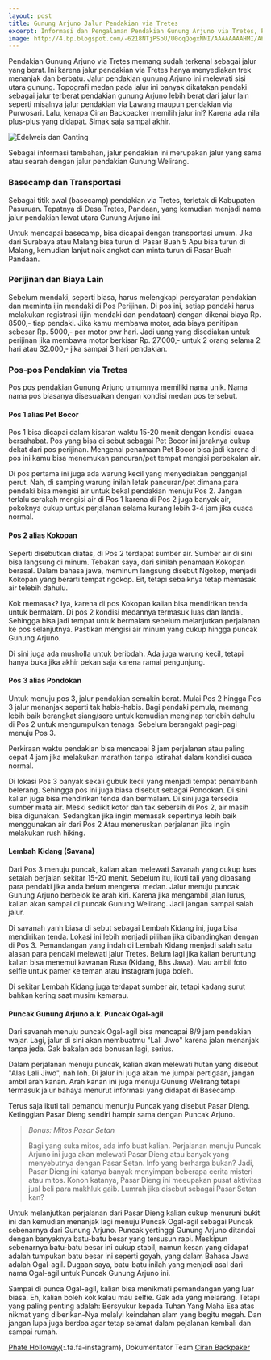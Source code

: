 ```yaml
---
layout: post
title: Gunung Arjuno Jalur Pendakian via Tretes
excerpt: Informasi dan Pengalaman Pendakian Gunung Arjuno via Tretes, Pandaan.
image: http://4.bp.blogspot.com/-6218NTjPSbU/U0cqQogxNNI/AAAAAAAAHMI/Abgi2Uhjg2w/s1600/img-puncak.jpg
---
```

Pendakian Gunung Arjuno via Tretes memang sudah terkenal sebagai jalur yang berat. Ini karena jalur pendakian via Tretes hanya menyediakan trek menanjak dan berbatu. Jalur pendakian gunung Arjuno ini melewati sisi utara gunung. Topografi medan pada jalur ini banyak dikatakan pendaki sebagai jalur terberat pendakian gunung Arjuno lebih berat dari jalur lain seperti misalnya jalur pendakian via Lawang maupun pendakian via Purwosari. Lalu, kenapa Ciran Backpacker memilih jalur ini? Karena ada nila plus-plus yang didapat. Simak saja sampai akhir.

<div class="box alt">
<div class="row uniform 50%">
<div class="12u"
<span class="image fit">
<img alt="Edelweis dan Canting" src="http://1.bp.blogspot.com/-sEEDt06ZUOc/U0cq-ZudxWI/AAAAAAAAHNQ/xWYFTl-fCJ4/s1600/edelweis-canting-arjuno.jpg"/>
</span>
</div>
</div>
</div

> Sebagai informasi tambahan, jalur pendakian ini merupakan jalur yang sama atau searah dengan jalur pendakian Gunung Welirang.

### Basecamp dan Transportasi

Sebagai titik awal (basecamp) pendakian via Tretes, terletak di Kabupaten Pasuruan. Tepatnya di Desa Tretes, Pandaan, yang kemudian menjadi nama jalur pendakian lewat utara Gunung Arjuno ini.

Untuk mencapai basecamp, bisa dicapai dengan transportasi umum. Jika dari Surabaya atau Malang bisa turun di Pasar Buah 5 Apu bisa turun di Malang, kemudian lanjut naik angkot dan minta turun di Pasar Buah Pandaan.

### Perijinan dan Biaya Lain

Sebelum mendaki, seperti biasa, harus melengkapi persyaratan pendakian dan meminta ijin mendaki di Pos Perijinan. Di pos ini, setiap pendaki harus melakukan registrasi (ijin mendaki dan pendataan) dengan dikenai biaya Rp. 8500,- tiap pendaki. Jika kamu membawa motor, ada biaya penitipan sebesar Rp. 5000,- per motor pwr hari. Jadi uang yang disediakan untuk perijinan jika membawa motor berkisar Rp. 27.000,- untuk 2 orang selama 2 hari atau 32.000,- jika sampai 3 hari pendakian.

### Pos-pos Pendakian via Tretes

Pos pos pendakian Gunung Arjuno umumnya memiliki nama unik. Nama nama pos biasanya disesuaikan dengan kondisi medan pos tersebut.

#### Pos 1 alias Pet Bocor

Pos 1 bisa dicapai dalam kisaran waktu 15-20 menit dengan kondisi cuaca bersahabat. Pos yang bisa di sebut sebagai Pet Bocor ini jaraknya cukup dekat dari pos perijinan. Mengenai penamaan Pet Bocor bisa jadi karena di pos ini kamu bisa menemukan pancuran/pet tempat mengisi perbekalan air.

Di pos pertama ini juga ada warung kecil yang menyediakan pengganjal perut. Nah, di samping warung inilah letak pancuran/pet dimana para pendaki bisa mengisi air untuk bekal pendakian menuju Pos 2. Jangan terlalu serakah mengisi air di Pos 1 karena di Pos 2 juga banyak air, pokoknya cukup untuk perjalanan selama kurang lebih 3-4 jam jika cuaca normal.

#### Pos 2 alias Kokopan

Seperti disebutkan diatas, di Pos 2 terdapat sumber air. Sumber air di sini bisa langsung di minum. Tebakan saya, dari sinilah penamaan Kokopan berasal. Dalam bahasa jawa, meminum langsung disebut Ngokop, menjadi Kokopan yang berarti tempat ngokop. Eit, tetapi sebaiknya tetap memasak air telebih dahulu.

Kok memasak? Iya, karena di pos Kokopan kalian bisa mendirikan tenda untuk bermalam. Di pos 2 kondisi medannya termasuk luas dan landai. Sehingga bisa jadi tempat untuk bermalam sebelum melanjutkan perjalanan ke pos selanjutnya. Pastikan mengisi air minum yang cukup hingga puncak Gunung Arjuno.

Di sini juga ada musholla untuk beribdah. Ada juga warung kecil, tetapi hanya buka jika akhir pekan saja karena ramai pengunjung.

#### Pos 3 alias Pondokan

Untuk menuju pos 3, jalur pendakian semakin berat. Mulai Pos 2 hingga Pos 3 jalur menanjak seperti tak habis-habis. Bagi pendaki pemula, memang lebih baik berangkat siang/sore untuk kemudian menginap terlebih dahulu di Pos 2 untuk mengumpulkan tenaga. Sebelum berangakt pagi-pagi menuju Pos 3.

Perkiraan waktu pendakian bisa mencapai 8 jam perjalanan atau paling cepat 4 jam jika melakukan marathon tanpa istirahat dalam kondisi cuaca normal.

Di lokasi Pos 3 banyak sekali gubuk kecil yang menjadi tempat penambanh belerang. Sehingga pos ini juga biasa disebut sebagai Pondokan. Di sini kalian juga bisa mendirikan tenda dan bermalam. Di sini juga tersedia sumber mata air. Meski sedikit kotor dan tak sebersih di Pos 2, air masih bisa digunakan. Sedangkan jika ingin memasak sepertinya lebih baik menggunakan air dari Pos 2 Atau meneruskan perjalanan jika ingin melakukan rush hiking.

#### Lembah Kidang (Savana)

Dari Pos 3 menuju puncak, kalian akan melewati Savanah yang cukup luas setalah berjalan sekitar 15-20 menit. Sebelum itu, ikuti tali yang dipasang para pendaki jika anda belum mengenal medan. Jalur menuju puncak Gunung Arjuno berbelok ke arah kiri. Karena jika  mengambil jalan lurus, kalian akan sampai di puncak Gunung Welirang. Jadi jangan sampai salah jalur.

Di savanah yanh biasa di sebut sebagai Lembah Kidang ini, juga bisa mendirikan tenda. Lokasi ini lebih menjadi pilihan jika dibandingkan dengan di Pos 3. Pemandangan yang indah di Lembah Kidang menjadi salah satu alasan para pendaki melewati jalur Tretes. Belum lagi jika kalian beruntung kalian bisa menemui kawanan Rusa (Kidang, Bhs Jawa). Mau ambil foto selfie untuk pamer ke teman atau instagram juga boleh.

Di sekitar Lembah Kidang juga terdapat sumber air, tetapi kadang surut bahkan kering saat musim kemarau.

#### Puncak Gunung Arjuno a.k. Puncak Ogal-agil

Dari savanah menuju puncak Ogal-agil bisa mencapai 8/9 jam pendakian wajar. Lagi, jalur di sini akan membuatmu "Lali Jiwo" karena jalan menanjak tanpa jeda. Gak bakalan ada bonusan lagi, serius.

Dalam perjalanan menuju puncak, kalian akan melewati hutan yang disebut "Alas Lali Jiwo", nah loh. Di jalur ini juga akan me jumpai pertigaan, jangan ambil arah kanan. Arah kanan ini juga menuju Gunung Welirang tetapi termasuk jalur bahaya menurut informasi yang didapat di Basecamp.

Terus saja ikuti tali pemandu menunju Puncak yang disebut Pasar Dieng. Ketinggian Pasar Dieng sendiri hampir sama dengan Puncak Arjuno.

> *Bonus: Mitos Pasar Setan*
> 
> Bagi yang suka mitos, ada info buat kalian. Perjalanan menuju Puncak Arjuno ini juga akan melewati Pasar Dieng atau banyak yang menyebutnya dengan Pasar Setan. Info yang berharga bukan? Jadi, Pasar Dieng ini katanya banyak menyimpan beberapa cerita misteri atau mitos. Konon katanya, Pasar Dieng ini meeupakan pusat aktivitas jual beli para makhluk gaib. Lumrah jika disebut sebagai Pasar Setan kan? 

Untuk melanjutkan perjalanan dari Pasar Dieng kalian cukup menuruni bukit ini dan kemudian menanjak lagi menuju Puncak Ogal-agil sebagai Puncak sebenarnya dari  Gunung Arjuno. Puncak yertinggi Gunung Arjuno ditandai dengan banyaknya batu-batu besar yang tersusun rapi. Meskipun sebenarnya batu-batu besar ini cukup stabil, namun kesan yang didapat adalah tumpukan batu besar ini seperti goyah, yang dalam Bahasa Jawa adalah Ogal-agil. Dugaan saya, batu-batu inilah yang menjadi asal dari nama Ogal-agil untuk Puncak Gunung Arjuno ini.

Sampai di punca Ogal-agil, kalian bisa menikmati pemandangan yang luar biasa. Eh, kalian boleh kok kalau mau selfie. Gak ada yang melarang. Tetapi yang paling penting adalah: Bersyukur kepada Tuhan Yang Maha Esa atas nikmat yang diberikan-Nya melalyi keindahan alam yang begitu megah. Dan jangan lupa juga berdoa agar tetap selamat dalam pejalanan kembali dan sampai rumah.

[Phate Holloway](https://instagram.com/phateholloway){:.fa.fa-instagram}, Dokumentator Team [Ciran Backpaker](http://backpacker.paciran.com/)
